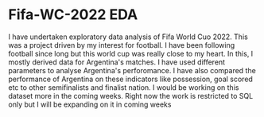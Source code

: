 # Fifa-WC-2022 EDA
I have undertaken exploratory data analysis of Fifa World Cuo 2022. This was a project driven by my interest for football. I have been following football since long but this world cup was really close to my heart. In this, I mostly derived data for Argentina's matches. I have used different parameters to analyse Argentina's perforomance. I have also compared the performance of Argentina on these indicators like possession, goal scored etc to other semifinalists and finalist nation. I would be working on this dataset more in the coming weeks. Right now the work is restricted to SQL only but I will be expanding on it in coming weeks
